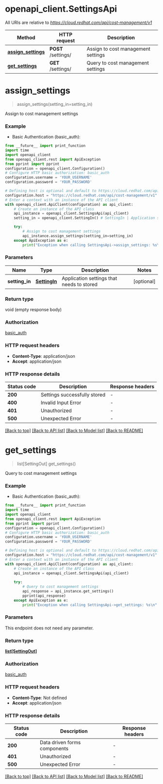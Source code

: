# openapi_client.SettingsApi

All URIs are relative to *https://cloud.redhat.com/api/cost-management/v1*

Method | HTTP request | Description
------------- | ------------- | -------------
[**assign_settings**](SettingsApi.md#assign_settings) | **POST** /settings/ | Assign to cost management settings
[**get_settings**](SettingsApi.md#get_settings) | **GET** /settings/ | Query to cost management settings


# **assign_settings**
> assign_settings(setting_in=setting_in)

Assign to cost management settings

### Example

* Basic Authentication (basic_auth):
```python
from __future__ import print_function
import time
import openapi_client
from openapi_client.rest import ApiException
from pprint import pprint
configuration = openapi_client.Configuration()
# Configure HTTP basic authorization: basic_auth
configuration.username = 'YOUR_USERNAME'
configuration.password = 'YOUR_PASSWORD'

# Defining host is optional and default to https://cloud.redhat.com/api/cost-management/v1
configuration.host = "https://cloud.redhat.com/api/cost-management/v1"
# Enter a context with an instance of the API client
with openapi_client.ApiClient(configuration) as api_client:
    # Create an instance of the API class
    api_instance = openapi_client.SettingsApi(api_client)
    setting_in = openapi_client.SettingIn() # SettingIn | Application settings that needs to stored (optional)

    try:
        # Assign to cost management settings
        api_instance.assign_settings(setting_in=setting_in)
    except ApiException as e:
        print("Exception when calling SettingsApi->assign_settings: %s\n" % e)
```

### Parameters

Name | Type | Description  | Notes
------------- | ------------- | ------------- | -------------
 **setting_in** | [**SettingIn**](SettingIn.md)| Application settings that needs to stored | [optional] 

### Return type

void (empty response body)

### Authorization

[basic_auth](../README.md#basic_auth)

### HTTP request headers

 - **Content-Type**: application/json
 - **Accept**: application/json

### HTTP response details
| Status code | Description | Response headers |
|-------------|-------------|------------------|
**200** | Settings successfully stored |  -  |
**400** | Invalid Input Error |  -  |
**401** | Unauthorized |  -  |
**500** | Unexpected Error |  -  |

[[Back to top]](#) [[Back to API list]](../README.md#documentation-for-api-endpoints) [[Back to Model list]](../README.md#documentation-for-models) [[Back to README]](../README.md)

# **get_settings**
> list[SettingOut] get_settings()

Query to cost management settings

### Example

* Basic Authentication (basic_auth):
```python
from __future__ import print_function
import time
import openapi_client
from openapi_client.rest import ApiException
from pprint import pprint
configuration = openapi_client.Configuration()
# Configure HTTP basic authorization: basic_auth
configuration.username = 'YOUR_USERNAME'
configuration.password = 'YOUR_PASSWORD'

# Defining host is optional and default to https://cloud.redhat.com/api/cost-management/v1
configuration.host = "https://cloud.redhat.com/api/cost-management/v1"
# Enter a context with an instance of the API client
with openapi_client.ApiClient(configuration) as api_client:
    # Create an instance of the API class
    api_instance = openapi_client.SettingsApi(api_client)
    
    try:
        # Query to cost management settings
        api_response = api_instance.get_settings()
        pprint(api_response)
    except ApiException as e:
        print("Exception when calling SettingsApi->get_settings: %s\n" % e)
```

### Parameters
This endpoint does not need any parameter.

### Return type

[**list[SettingOut]**](SettingOut.md)

### Authorization

[basic_auth](../README.md#basic_auth)

### HTTP request headers

 - **Content-Type**: Not defined
 - **Accept**: application/json

### HTTP response details
| Status code | Description | Response headers |
|-------------|-------------|------------------|
**200** | Data driven forms components |  -  |
**401** | Unauthorized |  -  |
**500** | Unexpected Error |  -  |

[[Back to top]](#) [[Back to API list]](../README.md#documentation-for-api-endpoints) [[Back to Model list]](../README.md#documentation-for-models) [[Back to README]](../README.md)

